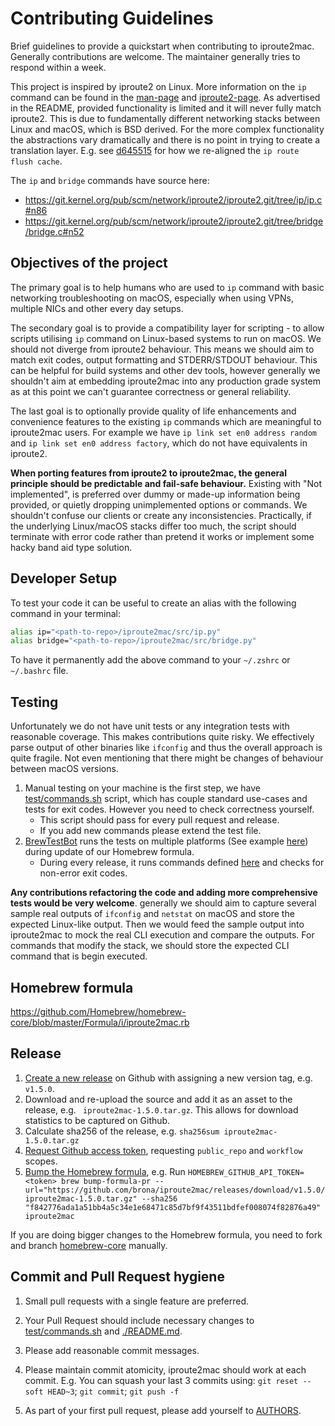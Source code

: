 # Contributing Guidelines

Brief guidelines to provide a quickstart when contributing to iproute2mac. Generally contributions are welcome. The maintainer generally tries to respond within a week.

This project is inspired by iproute2 on Linux. More information on the `ip` command can be found in the [man-page](https://man7.org/linux/man-pages/man8/ip.8.html) and [iproute2-page](http://www.policyrouting.org/iproute2.doc.html). As advertised in the README, provided functionality is limited and it will never fully match iproute2. This is due to fundamentally different networking stacks between Linux and macOS, which is BSD derived. For the more complex functionality the abstractions vary dramatically and there is no point in trying to create a translation layer. E.g. see [d645515](https://github.com/brona/iproute2mac/commit/d64551516147d9be06eef49afc5c45ef601b8e7f) for how we re-aligned the `ip route flush cache`.

The `ip` and `bridge` commands have source here:
* https://git.kernel.org/pub/scm/network/iproute2/iproute2.git/tree/ip/ip.c#n86
* https://git.kernel.org/pub/scm/network/iproute2/iproute2.git/tree/bridge/bridge.c#n52

## Objectives of the project

The primary goal is to help humans who are used to `ip` command with basic networking troubleshooting on macOS, especially when using VPNs, multiple NICs and other every day setups.

The secondary goal is to provide a compatibility layer for scripting - to allow scripts utilising `ip` command on Linux-based systems to run on macOS. We should not diverge from iproute2 behaviour. This means we should aim to match exit codes, output formatting and STDERR/STDOUT behaviour. This can be helpful for build systems and other dev tools, however generally we shouldn't aim at embedding iproute2mac into any production grade system as at this point we can't guarantee correctness or general reliability.

The last goal is to optionally provide quality of life enhancements and convenience features to the existing `ip` commands which are meaningful to iproute2mac users. For example we have `ip link set en0 address random` and `ip link set en0 address factory`, which do not have equivalents in iproute2.

**When porting features from iproute2 to iproute2mac, the general principle should be predictable and fail-safe behaviour.** Existing with "Not implemented", is preferred over dummy or made-up information being provided, or quietly dropping unimplemented options or commands. We shouldn't confuse our clients or create any inconsistencies. Practically, if the underlying Linux/macOS stacks differ too much, the script should terminate with error code rather than pretend it works or implement some hacky band aid type solution.

## Developer Setup
To test your code it can be useful to create an alias with the following command in your terminal:
```bash
alias ip="<path-to-repo>/iproute2mac/src/ip.py"
alias bridge="<path-to-repo>/iproute2mac/src/bridge.py"
```
To have it permanently add the above command to your `~/.zshrc` or `~/.bashrc` file.

## Testing

Unfortunately we do not have unit tests or any integration tests with reasonable coverage. This makes contributions quite risky. We effectively parse output of other binaries like `ifconfig` and thus the overall approach is quite fragile. Not even mentioning that there might be changes of behaviour between macOS versions.

1. Manual testing on your machine is the first step, we have [test/commands.sh](./test/commands.sh) script, which has couple standard use-cases and tests for exit codes. However you need to check correctness yourself.
    * This script should pass for every pull request and release.
    * If you add new commands please extend the test file.
2. [BrewTestBot](https://docs.brew.sh/BrewTestBot) runs the tests on multiple platforms (See example [here](https://github.com/Homebrew/homebrew-core/pull/179084)) during update of our Homebrew formula.
    *  During every release, it runs commands defined [here](https://github.com/Homebrew/homebrew-core/blob/master/Formula/i/iproute2mac.rb#L25) and checks for non-error exit codes.

**Any contributions refactoring the code and adding more comprehensive tests would be very welcome**. generally we should aim to capture several sample real outputs of `ifconfig` and `netstat` on macOS and store the expected Linux-like output. Then we would feed the sample output into iproute2mac to mock the real CLI execution and compare the outputs. For commands that modify the stack, we should store the expected CLI command that is begin executed.

## Homebrew formula

https://github.com/Homebrew/homebrew-core/blob/master/Formula/i/iproute2mac.rb

## Release

1) [Create a new release](https://github.com/brona/iproute2mac/releases/new) on Github with assigning a new version tag, e.g. `v1.5.0`.
2) Download and re-upload the source and add it as an asset to the release, e.g. `
iproute2mac-1.5.0.tar.gz`. This allows for download statistics to be captured on Github.
3) Calculate sha256 of the release, e.g. `sha256sum iproute2mac-1.5.0.tar.gz`
4) [Request Github access token](https://github.com/settings/tokens), requesting `public_repo` and `workflow` scopes.
5) [Bump the Homebrew formula](https://docs.brew.sh/How-To-Open-a-Homebrew-Pull-Request#submit-a-new-version-of-an-existing-formula), e.g. Run `HOMEBREW_GITHUB_API_TOKEN=<token> brew bump-formula-pr --url="https://github.com/brona/iproute2mac/releases/download/v1.5.0/iproute2mac-1.5.0.tar.gz" --sha256 "f842776ada1a51bb4a5c34e1e68471c85d7bf9f43511bdfef008074f82876a49" iproute2mac`

If you are doing bigger changes to the Homebrew formula, you need to fork and branch [homebrew-core](https://github.com/Homebrew/homebrew-core) manually.

## Commit and Pull Request hygiene

1) Small pull requests with a single feature are preferred.

2) Your Pull Request should include necessary changes to [test/commands.sh](./test/commands.sh) and [./README.md](./README.md).

3) Please add reasonable commit messages.

4) Please maintain commit atomicity, iproute2mac should work at each commit. E.g. You can squash your last 3 commits using: `git reset --soft HEAD~3`; `git commit`; `git push -f`

5) As part of your first pull request, please add yourself to [AUTHORS](./AUTHORS).
